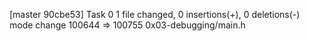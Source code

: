 [master 90cbe53] Task 0
 1 file changed, 0 insertions(+), 0 deletions(-)
 mode change 100644 => 100755 0x03-debugging/main.h
